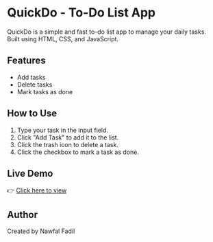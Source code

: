 # QuickDo - To-Do List App

QuickDo is a simple and fast to-do list app to manage your daily tasks.  
Built using HTML, CSS, and JavaScript.

## Features

- Add tasks  
- Delete tasks  
- Mark tasks as done

## How to Use

1. Type your task in the input field.  
2. Click "Add Task" to add it to the list.  
3. Click the trash icon to delete a task.  
4. Click the checkbox to mark a task as done.

## Live Demo
👉 [Click here to view](https://face248444.github.io/quickdo-todo-app/)

## Author

Created by Nawfal Fadil
